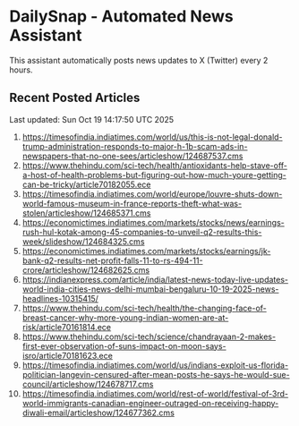 # DailySnap - Automated News Assistant

This assistant automatically posts news updates to X (Twitter) every 2 hours.

## Recent Posted Articles

Last updated: Sun Oct 19 14:17:50 UTC 2025

1. https://timesofindia.indiatimes.com/world/us/this-is-not-legal-donald-trump-administration-responds-to-major-h-1b-scam-ads-in-newspapers-that-no-one-sees/articleshow/124687537.cms
2. https://www.thehindu.com/sci-tech/health/antioxidants-help-stave-off-a-host-of-health-problems-but-figuring-out-how-much-youre-getting-can-be-tricky/article70182055.ece
3. https://timesofindia.indiatimes.com/world/europe/louvre-shuts-down-world-famous-museum-in-france-reports-theft-what-was-stolen/articleshow/124685371.cms
4. https://economictimes.indiatimes.com/markets/stocks/news/earnings-rush-hul-kotak-among-45-companies-to-unveil-q2-results-this-week/slideshow/124684325.cms
5. https://economictimes.indiatimes.com/markets/stocks/earnings/jk-bank-q2-results-net-profit-falls-11-to-rs-494-11-crore/articleshow/124682625.cms
6. https://indianexpress.com/article/india/latest-news-today-live-updates-world-india-cities-news-delhi-mumbai-bengaluru-10-19-2025-news-headlines-10315415/
7. https://www.thehindu.com/sci-tech/health/the-changing-face-of-breast-cancer-why-more-young-indian-women-are-at-risk/article70161814.ece
8. https://www.thehindu.com/sci-tech/science/chandrayaan-2-makes-first-ever-observation-of-suns-impact-on-moon-says-isro/article70181623.ece
9. https://timesofindia.indiatimes.com/world/us/indians-exploit-us-florida-politician-langevin-censured-after-mean-posts-he-says-he-would-sue-council/articleshow/124678717.cms
10. https://timesofindia.indiatimes.com/world/rest-of-world/festival-of-3rd-world-immigrants-canadian-engineer-outraged-on-receiving-happy-diwali-email/articleshow/124677362.cms
